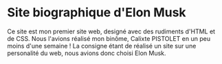 # Site biographique d'Elon Musk

Ce site est mon premier site web, designé avec des rudiments d'HTML et de CSS. Nous l'avions réalisé mon binôme, Calixte PISTOLET en un peu moins d'une semaine ! La consigne étant de réalisé un site sur une personalité du web, nous avions donc choisi Elon Musk. 
